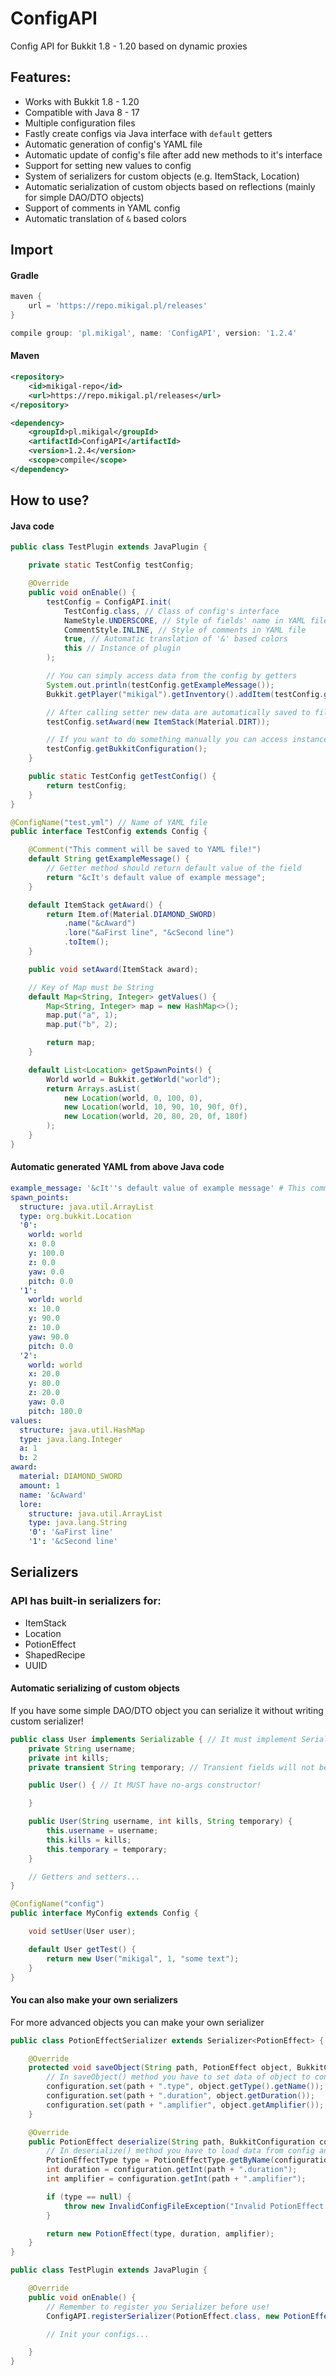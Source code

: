# ConfigAPI
Config API for Bukkit 1.8 - 1.20 based on dynamic proxies

## Features:
 - Works with Bukkit 1.8 - 1.20
 - Compatible with Java 8 - 17
 - Multiple configuration files
 - Fastly create configs via Java interface with `default` getters
 - Automatic generation of config's YAML file
 - Automatic update of config's file after add new methods to it's interface
 - Support for setting new values to config
 - System of serializers for custom objects (e.g. ItemStack, Location)
 - Automatic serialization of custom objects based on reflections (mainly for simple DAO/DTO objects)
 - Support of comments in YAML config
 - Automatic translation of `&` based colors

## Import
#### Gradle
```groovy
maven {
    url = 'https://repo.mikigal.pl/releases'
}

compile group: 'pl.mikigal', name: 'ConfigAPI', version: '1.2.4'
```

#### Maven
```xml
<repository>
    <id>mikigal-repo</id>
    <url>https://repo.mikigal.pl/releases</url>
</repository>

<dependency>
    <groupId>pl.mikigal</groupId>
    <artifactId>ConfigAPI</artifactId>
    <version>1.2.4</version>
    <scope>compile</scope>
</dependency>
```

## How to use?
#### Java code
```java
public class TestPlugin extends JavaPlugin {

    private static TestConfig testConfig;

    @Override
    public void onEnable() {
        testConfig = ConfigAPI.init(
            TestConfig.class, // Class of config's interface
            NameStyle.UNDERSCORE, // Style of fields' name in YAML file
            CommentStyle.INLINE, // Style of comments in YAML file
            true, // Automatic translation of '&' based colors
            this // Instance of plugin
        );

        // You can simply access data from the config by getters
        System.out.println(testConfig.getExampleMessage());
        Bukkit.getPlayer("mikigal").getInventory().addItem(testConfig.getAward());

        // After calling setter new data are automatically saved to file
        testConfig.setAward(new ItemStack(Material.DIRT));

        // If you want to do something manually you can access instance of YamlConfiguration
        testConfig.getBukkitConfiguration();
    }

    public static TestConfig getTestConfig() {
        return testConfig;
    }
}

@ConfigName("test.yml") // Name of YAML file
public interface TestConfig extends Config {

    @Comment("This comment will be saved to YAML file!")
    default String getExampleMessage() {
        // Getter method should return default value of the field
        return "&cIt's default value of example message";
    }

    default ItemStack getAward() {
        return Item.of(Material.DIAMOND_SWORD)
            .name("&cAward")
            .lore("&aFirst line", "&cSecond line")
            .toItem();
    }

    public void setAward(ItemStack award);

    // Key of Map must be String
    default Map<String, Integer> getValues() {
        Map<String, Integer> map = new HashMap<>();
        map.put("a", 1);
        map.put("b", 2);

        return map;
    }

    default List<Location> getSpawnPoints() {
        World world = Bukkit.getWorld("world");
        return Arrays.asList(
            new Location(world, 0, 100, 0),
            new Location(world, 10, 90, 10, 90f, 0f),
            new Location(world, 20, 80, 20, 0f, 180f)
        );
    }
}
```

#### Automatic generated YAML from above Java code
```yaml
example_message: '&cIt''s default value of example message' # This comment will be saved to YAML file!
spawn_points:
  structure: java.util.ArrayList
  type: org.bukkit.Location
  '0':
    world: world
    x: 0.0
    y: 100.0
    z: 0.0
    yaw: 0.0
    pitch: 0.0
  '1':
    world: world
    x: 10.0
    y: 90.0
    z: 10.0
    yaw: 90.0
    pitch: 0.0
  '2':
    world: world
    x: 20.0
    y: 80.0
    z: 20.0
    yaw: 0.0
    pitch: 180.0
values:
  structure: java.util.HashMap
  type: java.lang.Integer
  a: 1
  b: 2
award:
  material: DIAMOND_SWORD
  amount: 1
  name: '&cAward'
  lore:
    structure: java.util.ArrayList
    type: java.lang.String
    '0': '&aFirst line'
    '1': '&cSecond line'
```

## Serializers
### API has built-in serializers for:
 - ItemStack
 - Location
 - PotionEffect
 - ShapedRecipe
 - UUID

#### Automatic serializing of custom objects
If you have some simple DAO/DTO object you can serialize it without writing custom serializer!

```java
public class User implements Serializable { // It must implement Serializable interface
    private String username;
    private int kills;
    private transient String temporary; // Transient fields will not be serialized!

    public User() { // It MUST have no-args constructor!

    }

    public User(String username, int kills, String temporary) {
        this.username = username;
        this.kills = kills;
        this.temporary = temporary;
    }

    // Getters and setters...
}

@ConfigName("config")
public interface MyConfig extends Config {

    void setUser(User user);

    default User getTest() {
        return new User("mikigal", 1, "some text");
    }
}
```

#### You can also make your own serializers
For more advanced objects you can make your own serializer
```java
public class PotionEffectSerializer extends Serializer<PotionEffect> {

    @Override
    protected void saveObject(String path, PotionEffect object, BukkitConfiguration configuration) {
        // In saveObject() method you have to set data of object to config. You can use set() method to set another object which need serialization too
        configuration.set(path + ".type", object.getType().getName());
        configuration.set(path + ".duration", object.getDuration());
        configuration.set(path + ".amplifier", object.getAmplifier());
    }

    @Override
    public PotionEffect deserialize(String path, BukkitConfiguration configuration) {
        // In deserialize() method you have to load data from config and return instance of object
        PotionEffectType type = PotionEffectType.getByName(configuration.getString(path + ".type"));
        int duration = configuration.getInt(path + ".duration");
        int amplifier = configuration.getInt(path + ".amplifier");

        if (type == null) {
            throw new InvalidConfigFileException("Invalid PotionEffect type (path: " + path + ")");
        }

        return new PotionEffect(type, duration, amplifier);
    }
}

public class TestPlugin extends JavaPlugin {

    @Override
    public void onEnable() {
        // Remember to register you Serializer before use!
        ConfigAPI.registerSerializer(PotionEffect.class, new PotionEffectSerializer());

        // Init your configs...

    }
}

